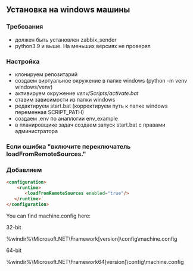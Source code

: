## Установка на windows машины
### Требования
- должен быть установлен zabbix_sender
- python3.9 и выше. На меньших версиях не проверял

### Настройка
- клонируем репозитарий
- создаем виртуальное окружение в папке windows (python -m venv windows/venv)
- активируем окружение *venv/Scripts/activate.bat*
- ставим зависимости из папки windows
- редактируем start.bat (корректируем путь к папке windows переменная SCRIPT_PATH)
- создаем .env по анаплогии env_example
- в планировщике задач создаем запуск start.bat с правами администратора

### Если ошибка "включите переключатель loadFromRemoteSources."
### Добавляем 
```html
<configuration>
    <runtime>
       <loadFromRemoteSources enabled="true"/>
   </runtime>
</configuration>
```
You can find machine.config here:

32-bit

%windir%\Microsoft.NET\Framework\[version]\config\machine.config

64-bit

%windir%\Microsoft.NET\Framework64\[version]\config\machine.config
